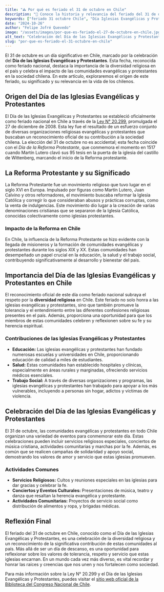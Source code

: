 ```yaml
---
title: "⛪️ Por qué es feriado el 31 de octubre en Chile"
description: "🔔 Conoce la historia y relevancia del feriado del 31 de octubre en Chile, Día de las Iglesias Evangélicas y Protestantes, y cómo esta fecha celebra la diversidad religiosa y el impacto de estas comunidades en el país."
keywords: ["feriado 31 octubre Chile", "Día Iglesias Evangélicas y Protestantes Chile", "feriado religioso Chile", "por qué es feriado 31 octubre"]
date: "2024-10-26"
author: "Felipe Jofré Quevedo"
image: "/assets/images/por-que-es-feriado-el-27-de-octubre-en-chile.jpg"
alt_text: "Celebración del Día de las Iglesias Evangélicas y Protestantes en Chile"
slug: "por-que-es-feriado-el-31-octubre-en-chile"
---
```


El 31 de octubre es un día significativo en Chile, marcado por la celebración del **Día de las Iglesias Evangélicas y Protestantes**. Esta fecha, reconocida como feriado nacional, destaca la importancia de la diversidad religiosa en el país y celebra el impacto de las comunidades evangélicas y protestantes en la sociedad chilena. En este artículo, exploraremos el origen de este feriado, su significado y su relevancia en la vida de los chilenos.

## Origen del Día de las Iglesias Evangélicas y Protestantes

El Día de las Iglesias Evangélicas y Protestantes se estableció oficialmente como feriado nacional en Chile a través de la [Ley N° 20.299](https://www.bcn.cl/leychile/navegar?idNorma=279294), promulgada el 27 de diciembre de 2008. Esta ley fue el resultado de un esfuerzo conjunto de diversas organizaciones religiosas evangélicas y protestantes que buscaban un reconocimiento oficial de su contribución a la sociedad chilena. La elección del 31 de octubre no es accidental; esta fecha coincide con el *Día de la Reforma Protestante*, que conmemora el momento en 1517 cuando Martín Lutero clavó sus 95 tesis en la puerta de la iglesia del castillo de Wittenberg, marcando el inicio de la Reforma protestante.

## La Reforma Protestante y su Significado

La Reforma Protestante fue un movimiento religioso que tuvo lugar en el siglo XVI en Europa. Impulsado por figuras como Martín Lutero, Juan Calvino y otros reformadores, el movimiento buscaba reformar la Iglesia Católica y corregir lo que consideraban abusos y prácticas corruptas, como la venta de indulgencias. Este movimiento dio lugar a la creación de varias denominaciones cristianas que se separaron de la Iglesia Católica, conocidas colectivamente como iglesias protestantes.

### Impacto de la Reforma en Chile

En Chile, la influencia de la Reforma Protestante se hizo evidente con la llegada de misioneros y la formación de comunidades evangélicas y protestantes durante los siglos XIX y XX. Estas comunidades han desempeñado un papel crucial en la educación, la salud y el trabajo social, contribuyendo significativamente al desarrollo y bienestar del país.

## Importancia del Día de las Iglesias Evangélicas y Protestantes en Chile

El reconocimiento oficial de este día como feriado nacional subraya el respeto por la **diversidad religiosa** en Chile. Este feriado no solo honra a las iglesias evangélicas y protestantes, sino que también promueve la tolerancia y el entendimiento entre las diferentes confesiones religiosas presentes en el país. Además, proporciona una oportunidad para que los miembros de estas comunidades celebren y reflexionen sobre su fe y su herencia espiritual.

### Contribuciones de las Iglesias Evangélicas y Protestantes

- **Educación:** Las iglesias evangélicas y protestantes han fundado numerosas escuelas y universidades en Chile, proporcionando educación de calidad a miles de estudiantes.
- **Salud:** Estas comunidades han establecido hospitales y clínicas, especialmente en áreas rurales y marginadas, ofreciendo servicios médicos esenciales.
- **Trabajo Social:** A través de diversas organizaciones y programas, las iglesias evangélicas y protestantes han trabajado para apoyar a los más vulnerables, incluyendo a personas sin hogar, adictos y víctimas de violencia.

## Celebración del Día de las Iglesias Evangélicas y Protestantes

El 31 de octubre, las comunidades evangélicas y protestantes en todo Chile organizan una variedad de eventos para conmemorar este día. Estas celebraciones pueden incluir servicios religiosos especiales, conciertos de música cristiana, actividades comunitarias y marchas por la fe. Además, es común que se realicen campañas de solidaridad y apoyo social, demostrando los valores de amor y servicio que estas iglesias promueven.

### Actividades Comunes

- **Servicios Religiosos:** Cultos y reuniones especiales en las iglesias para dar gracias y celebrar la fe.
- **Conciertos y Eventos Culturales:** Presentaciones de música, teatro y danza que resaltan la herencia evangélica y protestante.
- **Actividades Comunitarias:** Proyectos de servicio social como distribución de alimentos y ropa, y brigadas médicas.

## Reflexión Final

El feriado del 31 de octubre en Chile, conocido como el Día de las Iglesias Evangélicas y Protestantes, es una celebración de la diversidad religiosa y un reconocimiento de la significativa contribución de estas comunidades al país. Más allá de ser un día de descanso, es una oportunidad para reflexionar sobre los valores de tolerancia, respeto y servicio que estas iglesias encarnan. En un mundo cada vez más diverso, es vital recordar y honrar las raíces y creencias que nos unen y nos fortalecen como sociedad.

Para más información sobre la Ley N° 20.299 y el Día de las Iglesias Evangélicas y Protestantes, puedes visitar el [sitio web oficial de la Biblioteca del Congreso Nacional de Chile](https://www.bcn.cl/leychile/navegar?idNorma=279294).
